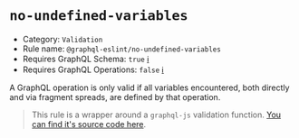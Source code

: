 # `no-undefined-variables`

- Category: `Validation`
- Rule name: `@graphql-eslint/no-undefined-variables`
- Requires GraphQL Schema: `true` [ℹ️](../../README.md#extended-linting-rules-with-graphql-schema)
- Requires GraphQL Operations: `false` [ℹ️](../../README.md#extended-linting-rules-with-siblings-operations)

A GraphQL operation is only valid if all variables encountered, both directly and via fragment spreads, are defined by that operation.

> This rule is a wrapper around a `graphql-js` validation function. [You can find it's source code here](https://github.com/graphql/graphql-js/blob/master/src/validation/rules/NoUndefinedVariables.js).